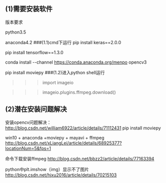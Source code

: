## (1)需要安装软件
版本要求

python3.5

anaconda4.2
###(1.1)cmd下运行
pip install keras==2.0.0

pip install tensorflow==1.3.0

conda install --channel https://conda.anaconda.org/menpo opencv3

pip install moviepy
###(1.2)进入python shell运行
>>> import imageio

>>> imageio.plugins.ffmpeg.download()

## (2)潜在安装问题解决
安装opencv问题解决：
http://blog.csdn.net/william6922/article/details/71112431
pip install moviepy

win10 + anaconda +moviepy + mayavi + ffmpeg
http://blog.csdn.net/xLiangLei/article/details/68925377?locationNum=5&fps=1

命令下载安装ffmpeg
http://blog.csdn.net/bbzz2/article/details/77163394

python中plt.imshow（img）显示不了图片
http://blog.csdn.net/hjxu2016/article/details/70215103